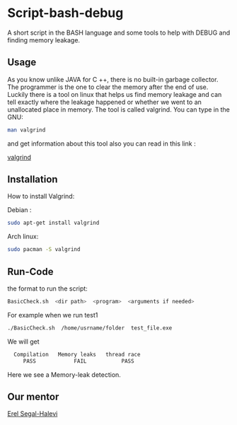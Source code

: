 # Script-bash-debug

A short script in the BASH language and some tools to help 
with DEBUG and finding memory leakage.

## Usage

As you know unlike JAVA for C ++, there is no built-in garbage 
collector. The programmer is the one to clear the memory after 
the end of use. Luckily there is a tool on linux that helps us 
find memory leakage and can tell exactly where the leakage 
happened or whether we went to an unallocated place in memory. 
The tool is called valgrind. You can type in the GNU: 

```bash
man valgrind
```
and get information about this tool also you can read in this link :

[valgrind](https://en.wikipedia.org/wiki/Valgrind)

## Installation

How to install Valgrind:

Debian :

```bash
sudo apt-get install valgrind
```

Arch linux:

```bash
sudo pacman -S valgrind
```

## Run-Code

the format to run the script:

```bash
BasicCheck.sh  <dir path>  <program>  <arguments if needed>
```

For example when we run test1 

```bash
./BasicCheck.sh  /home/usrname/folder  test_file.exe
```
We will get

```bash
  Compilation   Memory leaks   thread race
     PASS            FAIL           PASS
```
Here we see a Memory-leak detection.

## Our mentor

[Erel Segal-Halevi](https://github.com/erelsgl/ariel-cpp-5779) 

